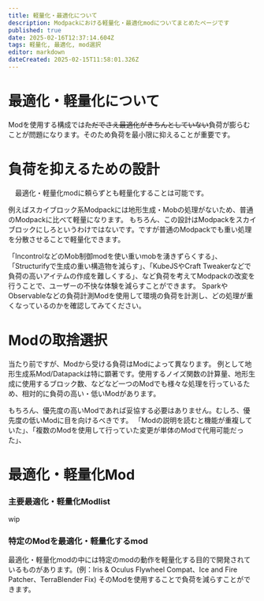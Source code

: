 ```yaml
---
title: 軽量化・最適化について
description: Modpackにおける軽量化・最適化modについてまとめたページです
published: true
date: 2025-02-16T12:37:14.604Z
tags: 軽量化, 最適化, mod選択
editor: markdown
dateCreated: 2025-02-15T11:58:01.326Z
---
```


# 最適化・軽量化について
Modを使用する構成では~~ただでさえ最適化がきちんとしていない~~負荷が膨らむことが問題になります。そのため負荷を最小限に抑えることが重要です。
# 負荷を抑えるための設計
　最適化・軽量化modに頼らずとも軽量化することは可能です。

例えばスカイブロック系Modpackには地形生成・Mobの処理がないため、普通のModpackに比べて軽量になります。
もちろん、この設計はModpackをスカイブロックにしろというわけではないです。ですが普通のModpackでも重い処理を分散させることで軽量化できます。

「IncontrolなどのMob制御modを使い重いmobを湧きずらくする」、「Structurifyで生成の重い構造物を減らす」、「KubeJSやCraft Tweakerなどで負荷の高いアイテムの作成を難しくする」、など負荷を考えてModpackの改変を行うことで、ユーザーの不快な体験を減らすことができます。
SparkやObservableなどの負荷計測Modを使用して環境の負荷を計測し、どの処理が重くなっているのかを確認してみてください。
# Modの取捨選択
当たり前ですが、Modから受ける負荷はModによって異なります。
例として地形生成系Mod/Datapackは特に顕著です。使用するノイズ関数の計算量、地形生成に使用するブロック数、などなど一つのModでも様々な処理を行っているため、相対的に負荷の高い・低いModがあります。

もちろん、優先度の高いModであれば妥協する必要はありません。むしろ、優先度の低いModに目を向けるべきです。
「Modの説明を読むと機能が重複していた」、「複数のModを使用して行っていた変更が単体のModで代用可能だった」、
# 最適化・軽量化Mod
### 主要最適化・軽量化Modlist
wip
### 特定のModを最適化・軽量化するmod
最適化・軽量化modの中には特定のmodの動作を軽量化する目的で開発されているものがあります。(例：Iris & Oculus Flywheel Compat、Ice and Fire Patcher、TerraBlender Fix)
そのModを使用することで負荷を減らすことができます。

